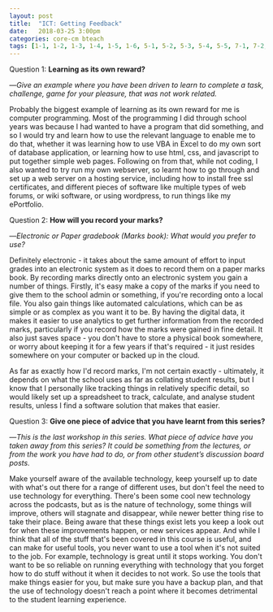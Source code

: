 ```yaml
---
layout: post
title:  "ICT: Getting Feedback"
date:   2018-03-25 3:00pm
categories: core-cm bteach
tags: [1-1, 1-2, 1-3, 1-4, 1-5, 1-6, 5-1, 5-2, 5-3, 5-4, 5-5, 7-1, 7-2, 7-3, 7-4]
---
```

Question 1: **Learning as its own reward?**

—*Give an example where you have been driven to learn to complete a task, challenge, game for your pleasure, that was not work related.*

Probably the biggest example of learning as its own reward for me is computer programming. Most of the programming I did through school years was because I had wanted to have a program that did something, and so I would try and learn how to use the relevant language to enable me to do that, whether it was learning how to use VBA in Excel to do my own sort of database application, or learning how to use html, css, and javascript to put together simple web pages.  Following on from that, while not coding, I also wanted to try run my own webserver, so learnt how to go through and set up a web server on a hosting service, including how to install free ssl certificates, and different pieces of software like multiple types of web forums, or wiki software, or using wordpress, to run things like my ePortfolio.

Question 2: **How will you record your marks?**

—*Electronic or Paper gradebook (Marks book): What would you prefer to use?*

Definitely electronic - it takes about the same amount of effort to input grades into an electronic system as it does to record them on a paper marks book. By recording marks directly onto an electronic system you gain a number of things. Firstly, it's easy make a copy of the marks if you need to give them to the school admin or something, if you're recording onto a local file. You also gain things like automated calculations, which can be as simple or as complex as you want it to be. By having the digital data, it makes it easier to use analytics to get further information from the recorded marks, particularly if you record how the marks were gained in fine detail. It also just saves space - you don't have to store a physical book somewhere, or worry about keeping it for a few years if that's required - it just resides somewhere on your computer or backed up in the cloud.

As far as exactly how I'd record marks, I'm not certain exactly - ultimately, it depends on what the school uses as far as collating student results, but I know that I personally like tracking things in relatively specific detail, so would likely set up a spreadsheet to track, calculate, and analyse student results, unless I find a software solution that makes that easier.

Question 3: **Give one piece of advice that you have learnt from this series?**

—*This is the last workshop in this series. What piece of advice have you taken away from this series? It could be something from the lectures, or from the work you have had to do, or from other student’s discussion board posts.*

Make yourself aware of the available technology, keep yourself up to date with what's out there for a range of different uses, but don't feel the need to use technology for everything. There's been some cool new technology across the podcasts, but as is the nature of technology, some things will improve, others will stagnate and disappear, while newer better thing rise to take their place. Being aware that these things exist lets you keep a look out for when these improvements happen, or new services appear. And while I think that all of the stuff that's been covered in this course is useful, and can make for useful tools, you never want to use a tool when it's not suited to the job. For example, technology is great until it stops working. You don't want to be so reliable on running everything with technology that you forget how to do stuff without it when it decides to not work. So use the tools that make things easier for you, but make sure you have a backup plan, and that the use of technology doesn't reach a point where it becomes detrimental to the student learning experience.
